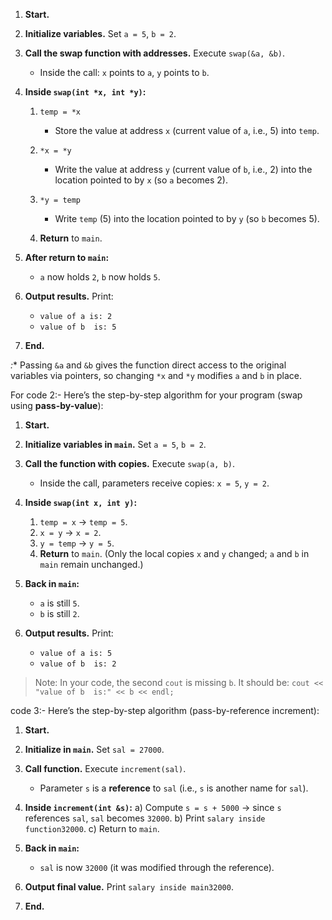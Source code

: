 
1. **Start.**

2. **Initialize variables.**
   Set `a = 5`, `b = 2`.

3. **Call the swap function with addresses.**
   Execute `swap(&a, &b)`.

   * Inside the call: `x` points to `a`, `y` points to `b`.

4. **Inside `swap(int *x, int *y)`:**

   1. `temp = *x`

      * Store the value at address `x` (current value of `a`, i.e., 5) into `temp`.
   2. `*x = *y`

      * Write the value at address `y` (current value of `b`, i.e., 2) into the location pointed to by `x` (so `a` becomes 2).
   3. `*y = temp`

      * Write `temp` (5) into the location pointed to by `y` (so `b` becomes 5).
   4. **Return** to `main`.

5. **After return to `main`:**

   * `a` now holds `2`, `b` now holds `5`.

6. **Output results.**
   Print:

   * `value of a is: 2`
   * `value of b  is: 5`

7. **End.**

*:** Passing `&a` and `&b` gives the function direct access to the original variables via pointers, so changing `*x` and `*y` modifies `a` and `b` in place.

For code 2:-
Here’s the step-by-step algorithm for your program (swap using **pass-by-value**):

1. **Start.**

2. **Initialize variables in `main`.**
   Set `a = 5`, `b = 2`.

3. **Call the function with copies.**
   Execute `swap(a, b)`.

   * Inside the call, parameters receive copies: `x = 5`, `y = 2`.

4. **Inside `swap(int x, int y)`:**

   1. `temp = x` → `temp = 5`.
   2. `x = y` → `x = 2`.
   3. `y = temp` → `y = 5`.
   4. **Return** to `main`. (Only the local copies `x` and `y` changed; `a` and `b` in `main` remain unchanged.)

5. **Back in `main`:**

   * `a` is still `5`.
   * `b` is still `2`.

6. **Output results.**
   Print:

   * `value of a is: 5`
   * `value of b  is: 2`

> Note: In your code, the second `cout` is missing `b`. It should be:
> `cout << "value of b  is:" << b << endl;`

code 3:-
Here’s the step-by-step algorithm (pass-by-reference increment):

1. **Start.**

2. **Initialize in `main`.**
   Set `sal = 27000`.

3. **Call function.**
   Execute `increment(sal)`.

   * Parameter `s` is a **reference** to `sal` (i.e., `s` is another name for `sal`).

4. **Inside `increment(int &s)`:**
   a) Compute `s = s + 5000` → since `s` references `sal`, `sal` becomes `32000`.
   b) Print `salary inside function32000`.
   c) Return to `main`.

5. **Back in `main`:**

   * `sal` is now `32000` (it was modified through the reference).

6. **Output final value.**
   Print `salary inside main32000`.

7. **End.**

